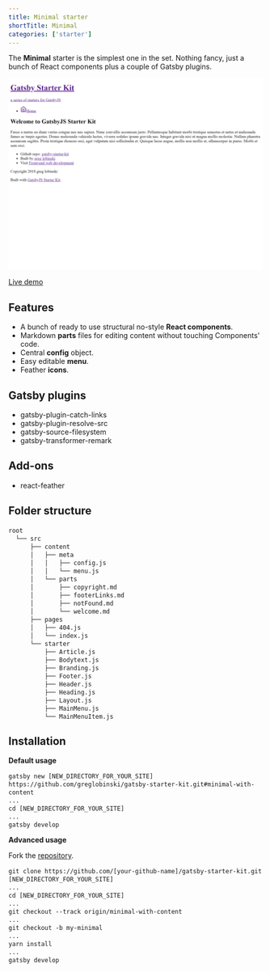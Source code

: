 ```yaml
---
title: Minimal starter
shortTitle: Minimal
categories: ['starter']
---
```


The **Minimal** starter is the simplest one in the set. Nothing fancy, just a bunch of React components plus a couple of Gatsby plugins.

![gatsby-starter-kit-minimal](./gatsby-starter-kit-minimal.png)

<a class="demoLink"  href="https://gatsby-starter-kit-minimal.netlify.com">Live demo</a>

## Features

- A bunch of ready to use structural no-style **React components**.
- Markdown **parts** files for editing content without touching Components' code.
- Central **config** object.
- Easy editable **menu**.
- Feather **icons**.

## Gatsby plugins

- gatsby-plugin-catch-links
- gatsby-plugin-resolve-src
- gatsby-source-filesystem
- gatsby-transformer-remark

## Add-ons

- react-feather

## Folder structure

```
root
  └── src
      ├── content
      │   ├── meta
      │   │   ├── config.js
      │   │   └── menu.js
      │   └── parts
      │       ├── copyright.md
      │       ├── footerLinks.md
      │       ├── notFound.md
      │       └── welcome.md
      ├── pages
      │   ├── 404.js
      │   └── index.js
      └── starter
          ├── Article.js
          ├── Bodytext.js
          ├── Branding.js
          ├── Footer.js
          ├── Header.js
          ├── Heading.js
          ├── Layout.js
          ├── MainMenu.js
          └── MainMenuItem.js
```

## Installation

**Default usage**

```shell
gatsby new [NEW_DIRECTORY_FOR_YOUR_SITE] https://github.com/greglobinski/gatsby-starter-kit.git#minimal-with-content
...
cd [NEW_DIRECTORY_FOR_YOUR_SITE]
...
gatsby develop
```

**Advanced usage**

Fork the [repository](https://github.com/greglobinski/gatsby-starter-kit).

```shell
git clone https://github.com/[your-github-name]/gatsby-starter-kit.git [NEW_DIRECTORY_FOR_YOUR_SITE]
...
cd [NEW_DIRECTORY_FOR_YOUR_SITE]
...
git checkout --track origin/minimal-with-content
...
git checkout -b my-minimal
...
yarn install
...
gatsby develop
```
